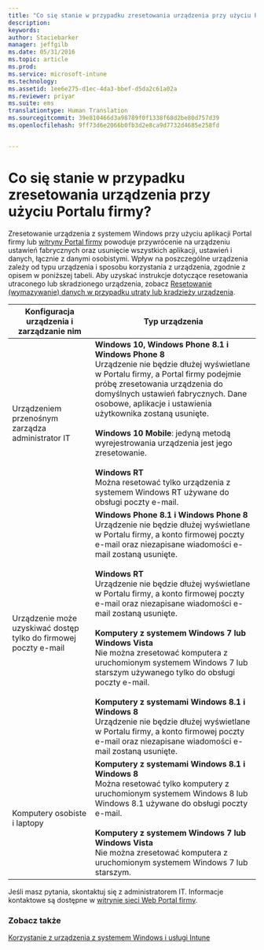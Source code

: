 ```yaml
---
title: "Co się stanie w przypadku zresetowania urządzenia przy użyciu Portalu firmy? | Microsoft Intune"
description: 
keywords: 
author: Staciebarker
manager: jeffgilb
ms.date: 05/31/2016
ms.topic: article
ms.prod: 
ms.service: microsoft-intune
ms.technology: 
ms.assetid: 1ee6e275-d1ec-4da3-bbef-d5da2c61a02a
ms.reviewer: priyar
ms.suite: ems
translationtype: Human Translation
ms.sourcegitcommit: 39e810466d3a98789f0f1338f68d2be80d757d39
ms.openlocfilehash: 9ff73d6e2066b0fb3d2e8ca9d7732d4685e258fd


---
```



# Co się stanie w przypadku zresetowania urządzenia przy użyciu Portalu firmy?

Zresetowanie urządzenia z systemem Windows przy użyciu aplikacji Portal firmy lub [witryny Portal firmy](reset-your-device-cpwebsite.md) powoduje przywrócenie na urządzeniu ustawień fabrycznych oraz usunięcie wszystkich aplikacji, ustawień i danych, łącznie z danymi osobistymi. Wpływ na poszczególne urządzenia zależy od typu urządzenia i sposobu korzystania z urządzenia, zgodnie z opisem w poniższej tabeli. Aby uzyskać instrukcje dotyczące resetowania utraconego lub skradzionego urządzenia, zobacz [Resetowanie (wymazywanie) danych w przypadku utraty lub kradzieży urządzenia](reset-erase-your-lost-or-stolen-device-windows.md).

|Konfiguracja urządzenia i zarządzanie nim|Typ urządzenia|
|---------------------------------------|---------------|
|Urządzeniem przenośnym zarządza administrator IT|**Windows 10, Windows Phone 8.1 i Windows Phone 8**</br>Urządzenie nie będzie dłużej wyświetlane w Portalu firmy, a Portal firmy podejmie próbę zresetowania urządzenia do domyślnych ustawień fabrycznych. Dane osobowe, aplikacje i ustawienia użytkownika zostaną usunięte. <br /><br />**Windows 10 Mobile**: jedyną metodą wyrejestrowania urządzenia jest jego zresetowanie.<br /><br />**Windows RT**<br />Można resetować tylko urządzenia z systemem Windows RT używane do obsługi poczty e-mail.|
|Urządzenie może uzyskiwać dostęp tylko do firmowej poczty e-mail|**Windows Phone 8.1 i Windows Phone 8**<br />Urządzenie nie będzie dłużej wyświetlane w Portalu firmy, a konto firmowej poczty e-mail oraz niezapisane wiadomości e-mail zostaną usunięte.<br /><br />**Windows RT**<br />Urządzenie nie będzie dłużej wyświetlane w Portalu firmy, a konto firmowej poczty e-mail oraz niezapisane wiadomości e-mail zostaną usunięte.<br /><br />**Komputery z systemem Windows 7 lub Windows Vista**<br />Nie można zresetować komputera z uruchomionym systemem Windows 7 lub starszym używanego tylko do obsługi poczty e-mail.<br /><br />**Komputery z systemami Windows 8.1 i Windows 8**<br />Urządzenie nie będzie dłużej wyświetlane w Portalu firmy, a konto firmowej poczty e-mail oraz niezapisane wiadomości e-mail zostaną usunięte.|
|Komputery osobiste i laptopy|**Komputery z systemami Windows 8.1 i Windows 8**<br />Można resetować tylko komputery z uruchomionym systemem Windows 8 lub Windows 8.1 używane do obsługi poczty e-mail.<br /><br />**Komputery z systemem Windows 7 lub Windows Vista**<br />Nie można zresetować komputera z uruchomionym systemem Windows 7 lub starszym.|

Jeśli masz pytania, skontaktuj się z administratorem IT. Informacje kontaktowe są dostępne w [witrynie sieci Web Portal firmy](http://portal.manage.microsoft.com).

### Zobacz także
[Korzystanie z urządzenia z systemem Windows i usługi Intune](using-your-windows-device-with-intune.md)


<!--HONumber=Jun16_HO4-->


